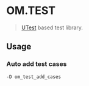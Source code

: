
# OM.TEST

> [UTest](https://github.com/haxe-utest/utest) based test library.


## Usage
### Auto add test cases
`-D om_test_add_cases`
